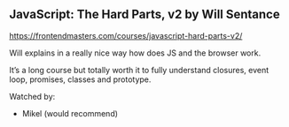 ## JavaScript: The Hard Parts, v2 by Will Sentance

https://frontendmasters.com/courses/javascript-hard-parts-v2/

Will explains in a really nice way how does JS and the browser work.

It’s a long course but totally worth it to fully understand closures, event loop, promises, classes and prototype.

Watched by:
* Mikel (would recommend)
